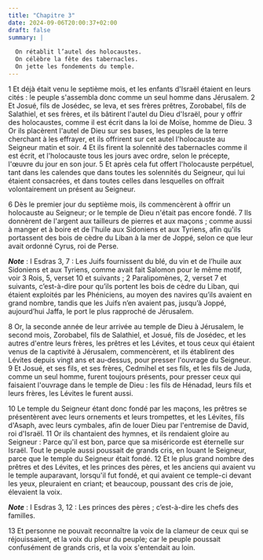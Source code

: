 ```yaml
---
title: "Chapitre 3"
date: 2024-09-06T20:00:37+02:00
draft: false
summary: |
  
  On rétablit l’autel des holocaustes.
  On célèbre la fête des tabernacles.
  On jette les fondements du temple.
---
```



1 Et déjà était venu le septième mois, et les enfants d'Israël étaient en leurs cités : le peuple s'assembla donc comme un seul homme dans Jérusalem. 2 Et Josué, fils de Josédec, se leva, et ses frères prêtres, Zorobabel, fils de Salathiel, et ses frères, et ils bâtirent l'autel du Dieu d'Israël, pour y offrir des holocaustes, comme il est écrit dans la loi de Moïse, homme de Dieu. 3 Or ils placèrent l'autel de Dieu sur ses bases, les peuples de la terre cherchant à les effrayer, et ils offrirent sur cet autel l'holocauste au Seigneur matin et soir. 4 Et ils firent la solennité des tabernacles comme il est écrit, et l'holocauste tous les jours avec ordre, selon le précepte, l'œuvre du jour en son jour. 5 Et après cela fut offert l'holocauste perpétuel, tant dans les calendes que dans toutes les solennités du Seigneur, qui lui étaient consacrées, et dans toutes celles dans lesquelles on offrait volontairement un présent au Seigneur.


6 Dès le premier jour du septième mois, ils commencèrent à offrir un holocauste au Seigneur; or le temple de Dieu n'était pas encore fondé. 7 Ils donnèrent de l'argent aux tailleurs de pierres et aux maçons ; comme aussi à manger et à boire et de l'huile aux Sidoniens et aux Tyriens, afin qu'ils portassent des bois de cèdre du Liban à la mer de Joppé, selon ce que leur avait ordonné Cyrus, roi de Perse.

***Note*** :  I Esdras 3, 7 : Les Juifs fournissent du blé, du vin et de l’huile aux Sidoniens et aux Tyriens, comme avait fait Salomon pour le même motif, voir 3 Rois, 5, verset 10 et suivants ; 2 Paralipomènes, 2, verset 7 et suivants, c’est-à-dire pour qu’ils portent les bois de cèdre du Liban, qui étaient exploités par les Phéniciens, au moyen des navires qu’ils avaient en grand nombre, tandis que les Juifs n’en avaient pas, jusqu’à Joppé, aujourd’hui Jaffa, le port le plus rapproché de Jérusalem.


8 Or, la seconde année de leur arrivée au temple de Dieu à Jérusalem, le second mois, Zorobabel, fils de Salathiel, et Josué, fils de Josédec, et les autres d'entre leurs frères, les prêtres et les Lévites, et tous ceux qui étaient venus de la captivité à Jérusalem, commencèrent, et ils établirent des Lévites depuis vingt ans et au-dessus, pour presser l'ouvrage du Seigneur. 9 Et Josué, et ses fils, et ses frères, Cedmihel et ses fils, et les fils de Juda, comme un seul homme, furent toujours présents, pour presser ceux qui faisaient l'ouvrage dans le temple de Dieu : les fils de Hénadad, leurs fils et leurs frères, les Lévites le furent aussi.


10 Le temple du Seigneur étant donc fondé par les maçons, les prêtres se présentèrent avec leurs ornements et leurs trompettes, et les Lévites, fils d'Asaph, avec leurs cymbales, afin de louer Dieu par l'entremise de David, roi d'Israël. 11 Or ils chantaient des hymnes, et ils rendaient gloire au Seigneur : Parce qu'il est bon, parce que sa miséricorde est éternelle sur Israël. Tout le peuple aussi poussait de grands cris, en louant le Seigneur, parce que le temple du Seigneur était fondé. 12 Et le plus grand nombre des prêtres et des Lévites, et les princes des pères, et les anciens qui avaient vu le temple auparavant, lorsqu'il fut fondé, et qui avaient ce temple-ci devant les yeux, pleuraient en criant; et beaucoup, poussant des cris de joie, élevaient la voix.

***Note*** :  I Esdras 3, 12 : Les princes des pères ; c’est-à-dire les chefs des familles.

13 Et personne ne pouvait reconnaître la voix de la clameur de ceux qui se réjouissaient, et la voix du pleur du peuple; car le peuple poussait confusément de grands cris, et la voix s'entendait au loin.

